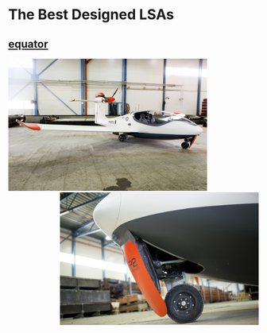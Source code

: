 # The Best Designed LSAs #
## [equator](https://www.equatoraircraft.com/) ##
<img src="./052A4065m.jpg" width = "400"/>
<img src="./052A4205m.jpg" width = "400" div align=right />
